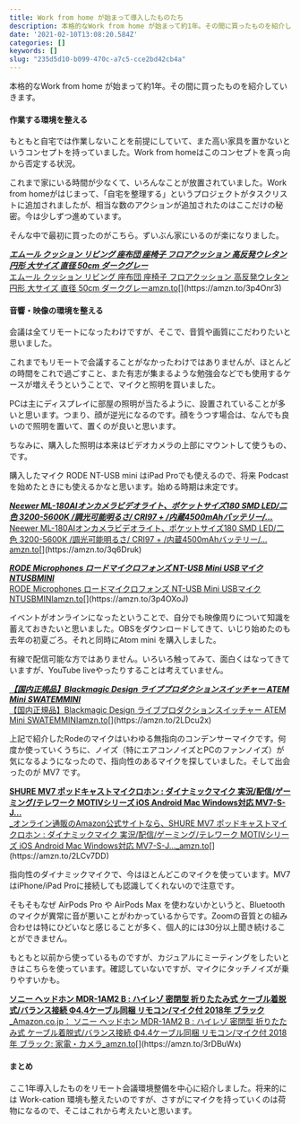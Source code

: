 ```yaml
---
title: Work from home が始まって導入したものたち
description: 本格的なWork from home が始まって約1年。その間に買ったものを紹介していきます。
date: '2021-02-10T13:08:20.584Z'
categories: []
keywords: []
slug: "235d5d10-b099-470c-a7c5-cce2bd42cb4a"
---
```

本格的なWork from home が始まって約1年。その間に買ったものを紹介していきます。

#### 作業する環境を整える

もともと自宅では作業しないことを前提にしていて、また高い家具を置かないというコンセプトを持っていました。Work from homeはこのコンセプトを真っ向から否定する状況。

これまで家にいる時間が少なくて、いろんなことが放置されていました。Work from homeがはじまって、「自宅を整理する」というプロジェクトがタスクリストに追加されましたが、相当な数のアクションが追加されたのはここだけの秘密。今は少しずつ進めています。

そんな中で最初に買ったのがこちら。ずいぶん家にいるのが楽になりました。

[**_エムール クッション リビング 座布団 座椅子 フロアクッション 高反発ウレタン 円形 大サイズ 直径 50cm ダークグレー_**  
エムール クッション リビング 座布団 座椅子 フロアクッション 高反発ウレタン 円形 大サイズ 直径 50cm ダークグレーamzn.to](https://amzn.to/3p4Onr3 "https://amzn.to/3p4Onr3")[](https://amzn.to/3p4Onr3)

#### 音響・映像の環境を整える

会議は全てリモートになったわけですが、そこで、音質や画質にこだわりたいと思いました。

これまでもリモートで会議することがなかったわけではありませんが、ほとんどの時間をこれで過ごすこと、また有志が集まるような勉強会などでも使用するケースが増えそうということで、マイクと照明を買いました。

PCは主にディスプレイに部屋の照明が当たるように、設置されていることが多いと思います。つまり、顔が逆光になるのです。顔をうつす場合は、なんでも良いので照明を置いて、置くのが良いと思います。

ちなみに、購入した照明は本来はビデオカメラの上部にマウントして使うもの、です。

購入したマイク RODE NT-USB mini はiPad Proでも使えるので、将来 Podcast を始めたときにも使えるかなと思います。始める時期は未定です。

[**_Neewer ML-180AIオンカメラビデオライト、ポケットサイズ180 SMD LED/二色 3200-5600K /調光可能明るさ/ CRI97 + /内蔵4500mAhバッテリー/…_**  
Neewer ML-180AIオンカメラビデオライト、ポケットサイズ180 SMD LED/二色 3200-5600K /調光可能明るさ/ CRI97 + /内蔵4500mAhバッテリー/…amzn.to](https://amzn.to/3q6Druk "https://amzn.to/3q6Druk")[](https://amzn.to/3q6Druk)

[**_RODE Microphones ロードマイクロフォンズ NT-USB Mini USBマイク NTUSBMINI_**  
RODE Microphones ロードマイクロフォンズ NT-USB Mini USBマイク NTUSBMINIamzn.to](https://amzn.to/3p4OXoJ "https://amzn.to/3p4OXoJ")[](https://amzn.to/3p4OXoJ)

イベントがオンラインになったということで、自分でも映像周りについて知識を蓄えておきたいと思いました。OBSをダウンロードしてきて、いじり始めたのも去年の初夏ごろ。それと同時にAtom mini を購入しました。

有線で配信可能な方ではありません。いろいろ触ってみて、面白くはなってきていますが、YouTube liveやったりすることは考えていません。

[**_【国内正規品】Blackmagic Design ライブプロダクションスイッチャー ATEM Mini SWATEMMINI_**  
【国内正規品】Blackmagic Design ライブプロダクションスイッチャー ATEM Mini SWATEMMINIamzn.to](https://amzn.to/2LDcu2x "https://amzn.to/2LDcu2x")[](https://amzn.to/2LDcu2x)

上記で紹介したRodeのマイクはいわゆる無指向のコンデンサーマイクです。何度か使っていくうちに、ノイズ（特にエアコンノイズとPCのファンノイズ）が気になるようになったので、指向性のあるマイクを探していました。そして出会ったのが MV7 です。

[**SHURE MV7 ポッドキャストマイクロホン : ダイナミックマイク 実況/配信/ゲーミング/テレワーク MOTIVシリーズ iOS Android Mac Windows対応 MV7-S-J…**  
_オンライン通販のAmazon公式サイトなら、SHURE MV7 ポッドキャストマイクロホン : ダイナミックマイク 実況/配信/ゲーミング/テレワーク MOTIVシリーズ iOS Android Mac Windows対応 MV7-S-J…_amzn.to](https://amzn.to/2LCv7DD "https://amzn.to/2LCv7DD")[](https://amzn.to/2LCv7DD)

指向性のダイナミックマイクで、今はほとんどこのマイクを使っています。MV7はiPhone/iPad Proに接続しても認識してくれないので注意です。

そもそもなぜ AirPods Pro や AirPods Max を使わないかというと、Bluetoothのマイクが異常に音が悪いことがわかっているからです。Zoomの音質との組み合わせは特にひどいなと感じることが多く、個人的には30分以上聞き続けることができません。

もともと以前から使っているものですが、カジュアルにミーティングをしたいときはこちらを使っています。確認していないですが、マイクにタッチノイズが乗りやすいかも。

[**ソニー ヘッドホン MDR-1AM2 B : ハイレゾ 密閉型 折りたたみ式 ケーブル着脱式/バランス接続 Φ4.4ケーブル同梱 リモコン/マイク付 2018年 ブラック**  
_Amazon.co.jp： ソニー ヘッドホン MDR-1AM2 B : ハイレゾ 密閉型 折りたたみ式 ケーブル着脱式/バランス接続 Φ4.4ケーブル同梱 リモコン/マイク付 2018年 ブラック: 家電・カメラ_amzn.to](https://amzn.to/3rDBuWx "https://amzn.to/3rDBuWx")[](https://amzn.to/3rDBuWx)

#### まとめ

ここ1年導入したものをリモート会議環境整備を中心に紹介しました。将来的には Work-cation 環境も整えたいのですが、さすがにマイクを持っていくのは荷物になるので、そこはこれから考えたいと思います。